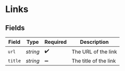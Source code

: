 # Links


## Fields

| Field                 | Type                  | Required              | Description           |
| --------------------- | --------------------- | --------------------- | --------------------- |
| `url`                 | *string*              | :heavy_check_mark:    | The URL of the link   |
| `title`               | *string*              | :heavy_minus_sign:    | The title of the link |